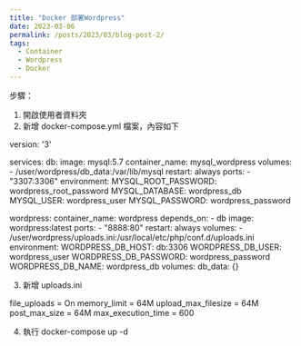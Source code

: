 ```yaml
---
title: "Docker 部署Wordpress"
date: 2023-03-06
permalink: /posts/2023/03/blog-post-2/
tags:
  - Container
  - Wordpress
  - Docker
---
```


步驟：

1. 開啟使用者資料夾
2. 新增 docker-compose.yml 檔案，內容如下

version: '3'

services:
db:
image: mysql:5.7
container_name: mysql_wordpress
volumes: - /user/wordpress/db_data:/var/lib/mysql
restart: always
ports: - "3307:3306"
environment:
MYSQL_ROOT_PASSWORD: wordpress_root_password
MYSQL_DATABASE: wordpress_db
MYSQL_USER: wordpress_user
MYSQL_PASSWORD: wordpress_password

wordpress:
container_name: wordpress
depends_on: - db
image: wordpress:latest
ports: - "8888:80"
restart: always
volumes: - /user/wordpress/uploads.ini:/usr/local/etc/php/conf.d/uploads.ini
environment:
WORDPRESS_DB_HOST: db:3306
WORDPRESS_DB_USER: wordpress_user
WORDPRESS_DB_PASSWORD: wordpress_password
WORDPRESS_DB_NAME: wordpress_db
volumes:
db_data: {}

3. 新增 uploads.ini

file_uploads = On
memory_limit = 64M
upload_max_filesize = 64M
post_max_size = 64M
max_execution_time = 600

4. 執行 docker-compose up -d
